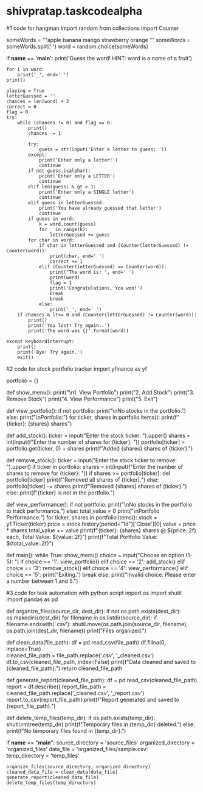 # shivpratap.taskcodealpha
#1 code for hangman
import random 
from collections import Counter 

someWords = '''apple banana mango strawberry orange '''
someWords = someWords.split(' ') 
word = random.choice(someWords) 

if __name__ == '__main__': 
	print('Guess the word! HINT: word is a name of a fruit') 

	for i in word: 
		print('_', end=' ') 
	print() 

	playing = True
	letterGuessed = '' 
	chances = len(word) + 2
	correct = 0
	flag = 0
	try: 
		while (chances != 0) and flag == 0: 
			print() 
			chances -= 1

			try: 
				guess = str(input('Enter a letter to guess: ')) 
			except: 
				print('Enter only a letter!') 
				continue 
			if not guess.isalpha(): 
				print('Enter only a LETTER') 
				continue
			elif len(guess) & gt > 1: 
				print('Enter only a SINGLE letter') 
				continue
			elif guess in letterGuessed: 
				print('You have already guessed that letter') 
				continue 
			if guess in word:  
				k = word.count(guess) 
				for _ in range(k): 
					letterGuessed += guess
			for char in word: 
				if char in letterGuessed and (Counter(letterGuessed) != Counter(word)): 
					print(char, end=' ') 
					correct += 1
				elif (Counter(letterGuessed) == Counter(word)): 
					print("The word is: ", end=' ') 
					print(word) 
					flag = 1
					print('Congratulations, You won!') 
					break  
					break  
				else: 
					print('_', end=' ')  
		if chances & lt<= 0 and (Counter(letterGuessed) != Counter(word)): 
			print() 
			print('You lost! Try again..') 
			print('The word was {}'.format(word)) 

	except KeyboardInterrupt: 
		print() 
		print('Bye! Try again.') 
		exit() 
#2 code for stock portfolio tracker
import yfinance  as yf

portfolio = {}

def show_menu():
    print("\n1. View Portfolio")
    print("2. Add Stock")
    print("3. Remove Stock")
    print("4. View Performance")
    print("5. Exit")

def view_portfolio():
    if not portfolio:
        print("\nNo stocks in the portfolio.")
    else:
        print("\nPortfolio:")
        for ticker, shares in portfolio.items():
            print(f"{ticker}: {shares} shares")

def add_stock():
    ticker = input("Enter the stock ticker: ").upper()
    shares = int(input(f"Enter the number of shares for {ticker}: "))
    portfolio[ticker] = portfolio.get(ticker, 0) + shares
    print(f"Added {shares} shares of {ticker}.")

def remove_stock():
    ticker = input("Enter the stock ticker to remove: ").upper()
    if ticker in portfolio:
        shares = int(input(f"Enter the number of shares to remove for {ticker}: "))
        if shares >= portfolio[ticker]:
            del portfolio[ticker]
            print(f"Removed all shares of {ticker}.")
        else:
            portfolio[ticker] -= shares
            print(f"Removed {shares} shares of {ticker}.")
    else:
        print(f"{ticker} is not in the portfolio.")

def view_performance():
    if not portfolio:
        print("\nNo stocks in the portfolio to track performance.")
    else:
        total_value = 0
        print("\nPortfolio Performance:")
        for ticker, shares in portfolio.items():
            stock = yf.Ticker(ticker)
            price = stock.history(period="1d")['Close'][0]
            value = price * shares
            total_value += value
            print(f"{ticker}: {shares} shares @ ${price:.2f} each, Total Value: ${value:.2f}")
        print(f"Total Portfolio Value: ${total_value:.2f}")

def main():
    while True:
        show_menu()
        choice = input("Choose an option (1-5): ")
        if choice == '1':
            view_portfolio()
        elif choice == '2':
            add_stock()
        elif choice == '3':
            remove_stock()
        elif choice == '4':
            view_performance()
        elif choice == '5':
            print("Exiting.")
            break
        else:
            print("Invalid choice. Please enter a number between 1 and 5.")

#3 code for task automation with python script
import os
import shutil
import pandas as pd

def organize_files(source_dir, dest_dir):
    if not os.path.exists(dest_dir):
        os.makedirs(dest_dir)
    for filename in os.listdir(source_dir):
        if filename.endswith('.csv'):
            shutil.move(os.path.join(source_dir, filename), os.path.join(dest_dir, filename))
    print("Files organized.")


def clean_data(file_path):
    df = pd.read_csv(file_path)
    df.fillna(0, inplace=True)  
    cleaned_file_path = file_path.replace('.csv', '_cleaned.csv')
    df.to_csv(cleaned_file_path, index=False)
    print(f"Data cleaned and saved to {cleaned_file_path}.")
    return cleaned_file_path


def generate_report(cleaned_file_path):
    df = pd.read_csv(cleaned_file_path)
    report = df.describe()
    report_file_path = cleaned_file_path.replace('_cleaned.csv', '_report.csv')
    report.to_csv(report_file_path)
    print(f"Report generated and saved to {report_file_path}.")

def delete_temp_files(temp_dir):
    if os.path.exists(temp_dir):
        shutil.rmtree(temp_dir)
        print(f"Temporary files in {temp_dir} deleted.")
    else:
        print(f"No temporary files found in {temp_dir}.")

if __name__ == "__main__":
    source_directory = 'source_files'
    organized_directory = 'organized_files'
    data_file = 'organized_files/sample.csv'  
    temp_directory = 'temp_files'

    organize_files(source_directory, organized_directory)
    cleaned_data_file = clean_data(data_file)
    generate_report(cleaned_data_file)
    delete_temp_files(temp_directory)
